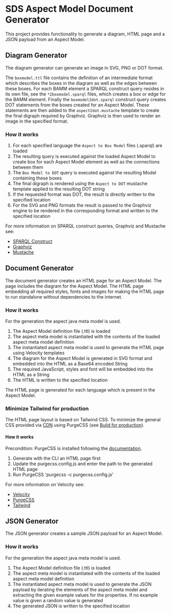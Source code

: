 # SDS Aspect Model Document Generator

This project provides functionality to generate a diagram, HTML page and a JSON payload from an Aspect Model.

## Diagram Generator

The diagram generator can generate an image in SVG, PNG or DOT format.

The `boxmodel.ttl` file contains the definition of an intermediate format which describes the boxes in the diagram
as well as the edges between these boxes.
For each BAMM element a SPARQL construct query resides in its own file, see the `*2boxmodel.sparql` files, which
creates a box or edge for the BAMM element.
Finally the `boxmodel2dot.sparql` construct query creates DOT statements from the boxes created for an Aspect Model. These
statements are then added to the `aspect2dot.mustache` template to create the final digraph required by Graphviz.
Graphviz is then used to render an image in the specified format.

### How it works

1. For each specified language the `Aspect to Box Model` files (.sparql) are loaded
2. The resulting query is executed against the loaded Aspect Model to create box for each Aspect Model element as well as the connections between them
3. The `Box Model to DOT` query is executed against the resulting Model containing these boxes
4. The final digraph is rendered using the `Aspect to DOT` mustache template applied to the resulting DOT string
5. If the requested format was DOT, the result is directly written to the specified location
6. For the SVG and PNG formats the result is passed to the Graphviz engine to be rendered in the corresponding format and written to the specified location

For more information on SPARQL construct queries, Graphviz and Mustache see:
- [SPARQL Construct](https://www.w3.org/TR/rdf-sparql-query/#construct)
- [Graphviz](https://www.graphviz.org/)
- [Mustache](https://mustache.github.io/)
 
## Document Generator

The document generator creates an HTML page for an Aspect Model. The page includes the diagram for the Aspect Model.
The HTML page embedding all required styles, fonts and images for making the HTML page to run standalone without 
dependencies to the internet.

### How it works

For the generation the aspect java meta model is used.

1. The Aspect Model definition file (.ttl) is loaded
2. The aspect meta model is instantiated with the contents of the loaded aspect meta model definition
3. The instantiated aspect meta model is used to generate the HTML page using Velocity templates
4. The diagram for the Aspect Model is generated in SVG format and embedded into the HTML as a Base64 encoded String
5. The required JavaScript, styles and font will be embedded into the HTML as a String
6. The HTML is written to the specified location

The HTML page is generated for each language which is present in the Aspect Model.

### Minimize Tailwind for production

The HTML page layout is based on Tailwind CSS. To minimize the general CSS provided via [CDN](https://unpkg.com/tailwindcss@^2/dist/tailwind.min.css)
using PurgeCSS (see [Build for production](https://tailwindcss.com/docs/installation#building-for-production)).

#### How it works

Precondition: PurgeCSS is installed following the [documentation](https://purgecss.com/CLI.html#installation).

1. Generate with the CLI an HTML page first
2. Update the purgecss.config.js and enter the path to the generated HTML page
3. Run PurgeCSS 'purgecss -c purgecss.config.js'

For more information on Velocity see:
- [Velocity](https://velocity.apache.org/engine/1.7/user-guide.html)
- [PurgeCSS](https://purgecss.com)
- [Tailwind](https://tailwindcss.com/docs)

 ## JSON Generator
 
 The JSON generator creates a sample JSON payload for an Aspect Model.
 
 ### How it works
 
 For the generation the aspect java meta model is used.
 
 1. The Aspect Model definition file (.ttl) is loaded
 2. The aspect meta model is instantiated with the contents of the loaded aspect meta model definition
 3. The instantiated aspect meta model is used to generate the JSON payload by iterating the elements of the aspect meta model and extracting the given example values for the properties. If no example value is given a random value is generated
 4. The generated JSON is written to the specified location
